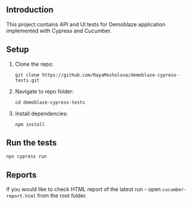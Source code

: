 ## Introduction 
This project contains API and UI tests for Demoblaze application implemented with Cypress and Cucumber.

## Setup
1.	Clone the repo:
    ```
    git clone https://github.com/RayaMosholova/demoblaze-cypress-tests.git
    ```
1.  Navigate to repo folder:
     ```
    cd demoblaze-cypress-tests
    ```
1.	Install dependencies:
    ```
    npm install
    ```

## Run the tests
```
npx cypress run
```

## Reports
If you would like to check HTML report of the latest run - open `cucumber-report.html` from the root folder.
